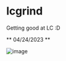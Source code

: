 # lcgrind
Getting good at LC :D

** 04/24/2023 **

![image](https://user-images.githubusercontent.com/65876219/234106047-8e2dda0f-8b1c-4b12-9601-f26d191cfba3.png)
